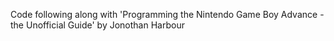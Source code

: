 Code following along with 'Programming the 
Nintendo Game Boy Advance - the Unofficial Guide' by 
Jonothan Harbour
